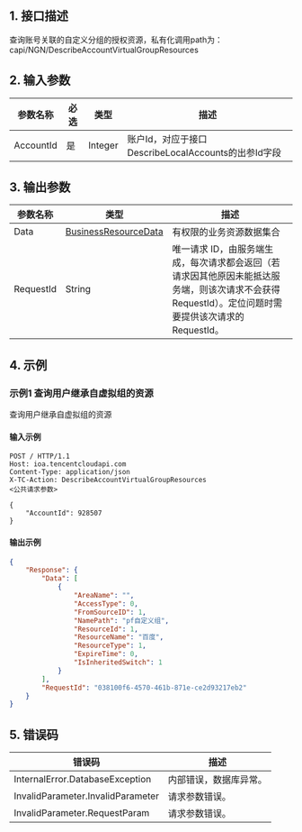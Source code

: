 ## 1. 接口描述




查询账号关联的自定义分组的授权资源，私有化调用path为：capi/NGN/DescribeAccountVirtualGroupResources

## 2. 输入参数


| 参数名称 | 必选 | 类型 | 描述 |
|---------|---------|---------|---------|
| AccountId | 是 | Integer | 账户Id，对应于接口DescribeLocalAccounts的出参Id字段 |

## 3. 输出参数

| 参数名称 | 类型 | 描述 |
|---------|---------|---------|
| Data | [BusinessResourceData](/开放API/云规范接口/版本：2022-06-01/数据结构-私有化.md#BusinessResourceData) | 有权限的业务资源数据集合|
| RequestId | String | 唯一请求 ID，由服务端生成，每次请求都会返回（若请求因其他原因未能抵达服务端，则该次请求不会获得 RequestId）。定位问题时需要提供该次请求的 RequestId。|

## 4. 示例

### 示例1 查询用户继承自虚拟组的资源

查询用户继承自虚拟组的资源

#### 输入示例

```
POST / HTTP/1.1
Host: ioa.tencentcloudapi.com
Content-Type: application/json
X-TC-Action: DescribeAccountVirtualGroupResources
<公共请求参数>

{
	"AccountId": 928507
}
```

#### 输出示例

```json
{
    "Response": {
        "Data": [
            {
                "AreaName": "",
                "AccessType": 0,
                "FromSourceID": 1,
                "NamePath": "pf自定义组",
                "ResourceId": 1,
                "ResourceName": "百度",
                "ResourceType": 1,
                "ExpireTime": 0,
                "IsInheritedSwitch": 1
            }
        ],
        "RequestId": "038100f6-4570-461b-871e-ce2d93217eb2"
    }
}
```











## 5. 错误码


| 错误码 | 描述 |
|---------|---------|
| InternalError.DatabaseException | 内部错误，数据库异常。 |
| InvalidParameter.InvalidParameter | 请求参数错误。 |
| InvalidParameter.RequestParam | 请求参数错误。 |
